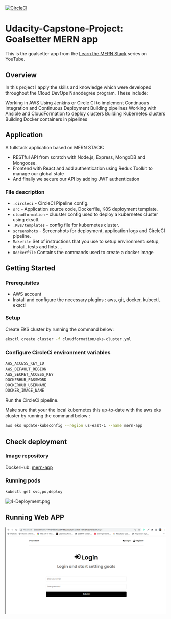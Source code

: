[![CircleCI](https://dl.circleci.com/status-badge/img/gh/mersile-atti/Udacity-Capstone-Project/tree/main.svg?style=svg)](https://dl.circleci.com/status-badge/redirect/gh/mersile-atti/Udacity-Capstone-Project/tree/main)
# Udacity-Capstone-Project: Goalsetter MERN app

This is the goalsetter app from the [Learn the MERN Stack](https://www.youtube.com/watch?v=-0exw-9YJBo) series on YouTube.

## Overview

In this project I apply the skills and knowledge which were developed throughout the Cloud DevOps Nanodegree program. These include:

Working in AWS
Using Jenkins or Circle CI to implement Continuous Integration and Continuous Deployment
Building pipelines
Working with Ansible and CloudFormation to deploy clusters
Building Kubernetes clusters
Building Docker containers in pipelines

## Application
A fullstack application based on MERN STACK:
* RESTful API from scratch with Node.js, Express, MongoDB and Mongoose.
* Frontend with React and add authentication using Redux Toolkit to manage our global state
* And finally we secure our API by adding JWT authentication

### File description 

* `.circleci` - CircleCI Pipeline config.
* `src` - Application source code, Dockerfile, K8S deployment template.
* `cloudformation` - cluuster config used to deploy a kubernetes cluster using eksctl.
* `.K8s/templates` - config file for kubernetes cluster.
* `screenshots` - Screenshots for deployment, application logs and CircleCI pipeline.
* `Makefile` 	Set of instructions that you use to setup environment: setup, install, tests and lints ...
* `Dockerfile` 	Contains the commands used to create a docker image

## Getting Started

### Prerequisites
- AWS account
- Install and configure the necessary plugins : aws, git, docker, kubectl, eksctl

### Setup
Create EKS cluster by running the command below: 
```sh
eksctl create cluster -f cloudformation/eks-cluster.yml 
```
### Configure CircleCi environment variables

```sh
AWS_ACCESS_KEY_ID		
AWS_DEFAULT_REGION		
AWS_SECRET_ACCESS_KEY		
DOCKERHUB_PASSWORD		
DOCKERHUB_USERNAME		
DOCKER_IMAGE_NAME	
```

Run the CircleCi pipeline.

Make sure that your the local kubernetes this up-to-date with the aws eks cluster by running the command below :

```sh
aws eks update-kubeconfig --region us-east-1 --name mern-app
```

## Check deployment

### Image repository

DockerHub: [mern-app](https://hub.docker.com/repository/docker/mersileatti/mern-app)

### Running pods

```sh
kubectl get svc,po,deploy
```
![4-Deployment.png](Screenshots/4-Dployment.png "4-Deployment.png")


## Running Web APP

![06-ELB_Access.png](Screenshots/06-ELB_Access.png "06-ELB_Access.png")